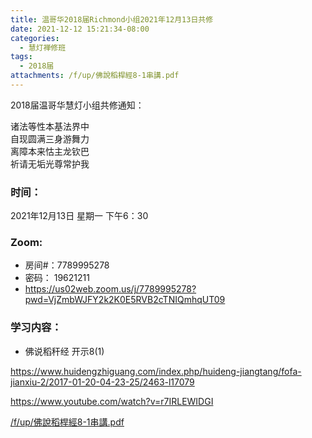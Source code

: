 ```yaml
---
title: 温哥华2018届Richmond小组2021年12月13日共修
date: 2021-12-12 15:21:34-08:00
categories:
  - 慧灯禅修班
tags:
  - 2018届
attachments: /f/up/佛說稻桿經8-1串講.pdf
---
```

2018届温哥华慧灯小组共修通知：

诸法等性本基法界中\
自现圆满三身游舞力\
离障本来怙主龙钦巴\
祈请无垢光尊常护我  

### 时间：

2021年12月13日 星期一 下午6：30

### Zoom:

* 房间#：7789995278 
* 密码： 19621211
* <https://us02web.zoom.us/j/7789995278?pwd=VjZmbWJFY2k2K0E5RVB2cTNIQmhqUT09>

### 学习内容：

* 佛说稻秆经 开示8(1)

<https://www.huidengzhiguang.com/index.php/huideng-jiangtang/fofa-jianxiu-2/2017-01-20-04-23-25/2463-l17079>

<https://www.youtube.com/watch?v=r7IRLEWIDGI>

[/f/up/佛說稻桿經8-1串講.pdf](http://huidengchanxiu.net/hdv/f/up/佛說稻桿經8-1串講.pdf)